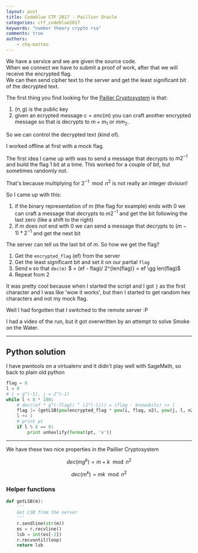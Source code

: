```yaml
---
layout: post
title: Codeblue CTF 2017 - Paillier Oracle
categories: ctf_codeblue2017
keywords: "number theory crypto rsa"
comments: true
authors:
    - chq-matteo
---
```



<script type="text/javascript" async
  src="https://cdn.rawgit.com/mathjax/MathJax/2.7.1/MathJax.js?config=TeX-MML-AM_CHTML">
</script>
<script type="text/x-mathjax-config">
MathJax.Hub.Config({
  TeX: { equationNumbers: { autoNumber: "AMS" } },
  tex2jax: {
    inlineMath: [['$','$'], ['\\(','\\)']],
    processEscapes: true
  }
});
</script>

We have a service and we are given the source code.  
When we connect we have to submit a proof of work, after that we will receive the encrypted flag.  
We can then send cipher text to the server and get the least significant bit of the decrypted text.

The first thing you find looking for the [Pailler Cryptosystem](https://en.wikipedia.org/wiki/Paillier_cryptosystem#Homomorphic_properties) is that:
1. $(n, g)$ is the public key
2. given an ecrypted message $c = enc(m)$ you can craft another encrypted message so that is decrypts to $m + m_1$ or $mm_2$.  

So we can control the decrypted text (kind of).

I worked offline at first with a mock flag.

The first idea I came up with was to send a message that decrypts to $m2^{-1}$ and build the flag 1 bit at a time. This worked for a couple of bit, but sometimes randomly not.

That's because multiplying for $2^{-1} \mod n^2$ is not really an integer division!

So I came up with this:

1. if the binary representation of $m$ (the flag for example) ends with $0$ we can craft a message that decrypts to $m2^{-1}$ and get the bit following the last zero (like a shift to the right)
2. if $m$ does *not* end with $0$ we can send a message that decrypts to $(m - 1) * 2^{-1}$ and get the next bit

The server can tell us the last bit of $m$.
So how we get the flag?
1. Get the `encrypted_flag` (ef) from the server
2. Get the least significant bit and set it on our partial `flag`
3. Send `m` so that `dec(m)` $ = (ef - flag)/ 2^{len(flag)} = ef \gg len(flag)$ 
4. Repeat from 2

It was pretty cool because when I started the script and I got `}` as the first character and I was like 'wow it works', but then I started to get random hex characters and not my mock flag.

Well I had forgotten that I switched to the remote server :P

I had a video of the run, but it got overwritten by an attempt to solve Smoke on the Water.

________________

## Python solution

I have pwntools on a virtualenv and it didn't play well with SageMath, so back to plain old python

```python
flag = 0
l = 0
# i = g^(-1), j = 2^(-1)
while l < 8 * 100:
    # dec((ef * g^(-flag)) ^ (2^(-l))) = (flag - knownbits) >> l
    flag |= (getLSB(pow(encrypted_flag * pow(i, flag, n2), pow(j, l, n2), n2)) << l)
    l += 1
    # print pt
    if l % 8 == 0:
        print unhexlify(format(pt, 'x'))

```
____________
We have these two nice properties in the Paillier Cryptosystem

$$dec(m g^{k}) = m + k \mod n^2$$

$$dec(m^{k}) = mk \mod n^2$$

### Helper functions

```python
def getLSB(m):
    '''
    Get LSB from the server
    '''
    r.sendline(str(m))
    es = r.recvline()
    lsb = int(es[-2])
    r.recvuntil(loop)
    return lsb

```